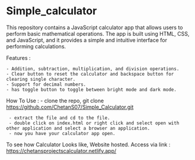 # Simple_calculator

This repository contains a JavaScript calculator app that allows users to perform basic mathematical operations. The app is built using HTML, CSS, and JavaScript, and it provides a simple and intuitive interface for performing calculations.

Features : 

    - Addition, subtraction, multiplication, and division operations.
    - Clear button to reset the calculator and backspace button for clearing single character.
    - Support for decimal numbers.
    - has toggle button to toggle between bright mode and dark mode.
    
    
How To Use : 
    - clone the repo,
     git clone https://github.com/ChetanS07/Simple_Calculator.git
     
     - extract the file and cd to the file.
     - double click on index.html or right click and select open with other application and select a browser an application.
     - now you have your calculator app open.

To see how Calculator Looks like,
Website hosted. Access via link : https://chetansprojectscalculator.netlify.app/
